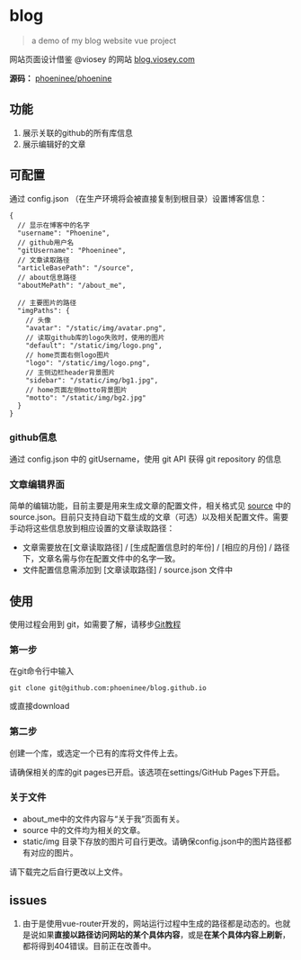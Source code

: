 # blog

> a demo of my blog website vue project

网站页面设计借鉴 @viosey 的网站 [blog.viosey.com](https://blog.viosey.com)

**源码：** [phoeninee/phoenine](https://github.com/phoeninee/phoenine)

## 功能

1. 展示关联的github的所有库信息
2. 展示编辑好的文章

## 可配置

通过 config.json （在生产环境将会被直接复制到根目录）设置博客信息：

	{
	  // 显示在博客中的名字
	  "username": "Phoenine",
	  // github用户名
	  "gitUsername": "Phoeninee",
	  // 文章读取路径
	  "articleBasePath": "/source",
	  // about信息路径
	  "aboutMePath": "/about_me",
	  
	  // 主要图片的路径
	  "imgPaths": {
	    // 头像
	    "avatar": "/static/img/avatar.png",
	    // 读取github库的logo失败时，使用的图片
	    "default": "/static/img/logo.png",
	    // home页面右侧logo图片
	    "logo": "/static/img/logo.png",
	    // 主侧边栏header背景图片
	    "sidebar": "/static/img/bg1.jpg",
	    // home页面左侧motto背景图片
	    "motto": "/static/img/bg2.jpg"
	  }
	}

### github信息

通过 config.json 中的 gitUsername，使用 git API 获得 git repository 的信息

### 文章编辑界面

简单的编辑功能，目前主要是用来生成文章的配置文件，相关格式见 [source](source/) 中的 source.json。目前只支持自动下载生成的文章（可选）以及相关配置文件。需要手动将这些信息放到相应设置的文章读取路径：

- 文章需要放在[文章读取路径] / [生成配置信息时的年份] / [相应的月份] /
 路径下，文章名需与你在配置文件中的名字一致。
- 文件配置信息需添加到 [文章读取路径] / source.json 文件中

## 使用

使用过程会用到 git，如需要了解，请移步[Git教程](https://www.liaoxuefeng.com/wiki/0013739516305929606dd18361248578c67b8067c8c017b000/)

### 第一步

在git命令行中输入

	git clone git@github.com:phoeninee/blog.github.io

或直接download

### 第二步

创建一个库，或选定一个已有的库将文件传上去。

请确保相关的库的git pages已开启。该选项在settings/GitHub Pages下开启。

### 关于文件

- about_me中的文件内容与“关于我”页面有关。
- source 中的文件均为相关的文章。
- static/img 目录下存放的图片可自行更改。请确保config.json中的图片路径都有对应的图片。

请下载完之后自行更改以上文件。

## issues

1. 由于是使用vue-router开发的，网站运行过程中生成的路径都是动态的。也就是说如果**直接以路径访问网站的某个具体内容**，或是**在某个具体内容上刷新**，都将得到404错误。目前正在改善中。